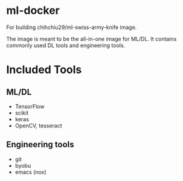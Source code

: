 # ml-docker
For building chihchiu29/ml-swiss-army-knife image.

The image is meant to be the all-in-one image for ML/DL. It contains commonly used DL tools and engineering tools.

# Included Tools

## ML/DL

* TensorFlow
* scikit
* keras
* OpenCV, tesseract

## Engineering tools

* git
* byobu
* emacs (nox)
